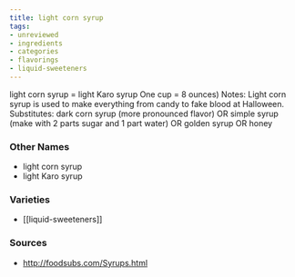 ```yaml
---
title: light corn syrup
tags:
- unreviewed
- ingredients
- categories
- flavorings
- liquid-sweeteners
---
```

light corn syrup = light Karo syrup One cup = 8 ounces) Notes: Light corn syrup is used to make everything from candy to fake blood at Halloween. Substitutes: dark corn syrup (more pronounced flavor) OR simple syrup (make with 2 parts sugar and 1 part water) OR golden syrup OR honey

### Other Names

* light corn syrup
* light Karo syrup

### Varieties

* [[liquid-sweeteners]]

### Sources
* http://foodsubs.com/Syrups.html
